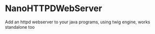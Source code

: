 # NanoHTTPDWebServer
Add an httpd webserver to your java programs, using twig engine, works standalone too
